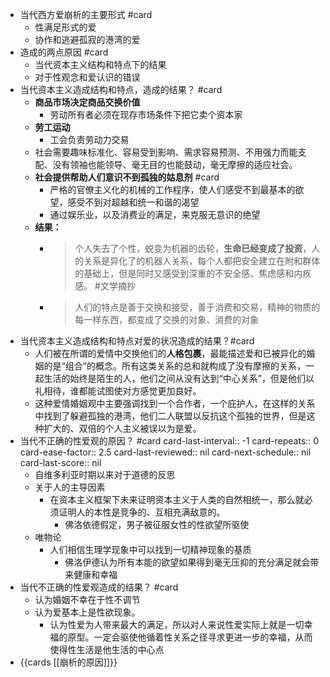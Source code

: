 - 当代西方爱崩析的主要形式 #card
	- 性满足形式的爱
	- 协作和逃避孤寂的港湾的爱
- 造成的两点原因 #card
	- 当代资本主义结构和特点下的结果
	- 对于性观念和爱认识的错误
- 当代资本主义造成结构和特点，造成的结果？ #card
	- **商品市场决定商品交换价值**
		- 劳动所有者必须在现存市场条件下把它卖个资本家
	- **劳工运动**
		- 工会负责劳动力交易
	- 社会需要趣味标准化、容易受到影响、需求容易预测、不用强力而能支配、没有领袖也能领导、毫无目的也能鼓动，毫无摩擦的适应社会。
	- **社会提供帮助人们意识不到孤独的姑息剂** #card
		- 严格的官僚主义化的机械的工作程序，使人们感受不到最基本的欲望，感受不到对超越和统一和谐的渴望
		- 通过娱乐业，以及消费业的满足，来克服无意识的绝望
	- **结果：**
		- > 个人失去了个性，蜕变为机器的齿轮，**生命已经变成了投资**，人的关系是异化了的机器人关系，每个人都把安全建立在附和群体的基础上，但是同时又感受到深重的不安全感、焦虑感和内疚感。 #文学摘抄
		- > 人们的特点是善于交换和接受，善于消费和交易，精神的物质的每一样东西，都变成了交换的对象、消费的对象
- 当代资本主义造成结构和特点对爱的状况造成的结果？#card
	- 人们被在所谓的爱情中交换他们的**人格包裹**，最能描述爱和已被异化的婚姻的是“组合”的概念。所有这类关系的总和就构成了没有摩擦的关系，一起生活的始终是陌生的人，他们之间从没有达到“中心关系”，但是他们以礼相待，谁都能试图使对方感觉更加良好。
	- 这种爱情婚姻观中主要强调找到一个合作者，一个庇护人，在这样的关系中找到了躲避孤独的港湾，他们二人联盟以反抗这个孤独的世界，但是这种扩大的、双倍的个人主义被误以为是爱。
- 当代不正确的性爱观的原因？ #card
  card-last-interval:: -1
  card-repeats:: 0
  card-ease-factor:: 2.5
  card-last-reviewed:: nil
  card-next-schedule:: nil
  card-last-score:: nil
	- 自维多利亚时期以来对于道德的反思
	- 关于人的主导因素
		- 在资本主义框架下未来证明资本主义于人类的自然相统一，那么就必须证明人的本性是竞争的、互相充满敌意的。
			- 佛洛依德假定，男子被征服女性的性欲望所驱使
	- 唯物论
		- 人们相信生理学现象中可以找到一切精神现象的基质
			- 佛洛伊德认为所有本能的欲望如果得到毫无压抑的充分满足就会带来健康和幸福
- 当代不正确的性爱观造成的结果？ #card
	- 认为婚姻不幸在于性不调节
	- 认为爱基本上是性欲现象。
		- 认为性爱为人带来最大的满足，所以对人来说性爱实际上就是一切幸福的原型。一定会驱使他循着性关系之径寻求更进一步的幸福，从而使得性生活是他生活的中心点
- {{cards [[崩析的原因]]}}
